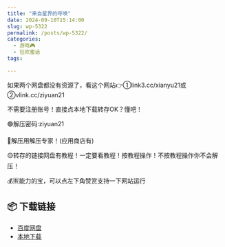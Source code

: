 ```yaml
---
title: "来自星界的呼唤"
date: 2024-09-10T15:14:00
slug: wp-5322
permalink: /posts/wp-5322/
categories:
  - 游戏🎮
  - 狂欢蜜话
tags:

---
```


如果两个网盘都没有资源了，看这个网站👉①link3.cc/xianyu21或②vlink.cc/ziyuan21

不需要注册账号！直接点本地下载转存OK？懂吧！

🟢解压密码:ziyuan21

🔵解压用解压专家！(应用商店有)

🟡转存的链接网盘有教程！一定要看教程！按教程操作！不按教程操作你不会解压！

💰🈶能力的宝，可以点左下角赞赏支持一下网站运行

## 📦 下载链接
- [百度网盘](https://blziyuan21.com/pay-download/5322?key=1b02035557&down_id=0)
- [本地下载](https://blziyuan21.com/pay-download/5322?key=1b02035557&down_id=1)

